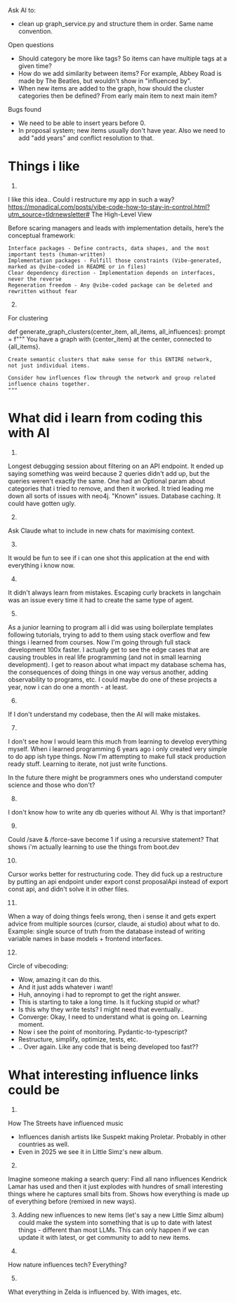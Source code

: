 Ask AI to:
- clean up graph_service.py and structure them in order. Same name convention.

Open questions
- Should category be more like tags? So items can have multiple tags at a given time? 
- How do we add similarity between items? For example, Abbey Road is made by The Beatles, but wouldn't show in "influenced by".
- When new items are added to the graph, how should the cluster categories then be defined? From early main item to next main item? 

Bugs found
- We need to be able to insert years before 0.
- In proposal system; new items usually don't have year. Also we need to add "add years" and conflict resolution to that. 

# Things i like
1.
I like this idea.. Could i restructure my app in such a way? https://monadical.com/posts/vibe-code-how-to-stay-in-control.html?utm_source=tldrnewsletter#
The High-Level View

Before scaring managers and leads with implementation details, here’s the conceptual framework:

    Interface packages - Define contracts, data shapes, and the most important tests (human-written)
    Implementation packages - Fulfill those constraints (Vibe-generated, marked as @vibe-coded in README or in files)
    Clear dependency direction - Implementation depends on interfaces, never the reverse
    Regeneration freedom - Any @vibe-coded package can be deleted and rewritten without fear

2.
For clustering

def generate_graph_clusters(center_item, all_items, all_influences):
    prompt = f"""
    You have a graph with {center_item} at the center, connected to {all_items}.
    
    Create semantic clusters that make sense for this ENTIRE network, 
    not just individual items.
    
    Consider how influences flow through the network and group related 
    influence chains together.
    """



# What did i learn from coding this with AI
1.
Longest debugging session about filtering on an API endpoint. It ended up saying something was weird because 2 queries didn't add up, but the queries weren't exactly the same. One had an Optional param about categories that i tried to remove, and then it worked. It tried leading me down all sorts of issues with neo4j. "Known" issues. Database caching. It could have gotten ugly. 

2. 
Ask Claude what to include in new chats for maximising context. 

3.
It would be fun to see if i can one shot this application at the end with everything i know now.

4. 
It didn't always learn from mistakes. Escaping curly brackets in langchain was an issue every time it had to create the same type of agent. 

5. 
As a junior learning to program all i did was using boilerplate templates following tutorials, trying to add to them using stack overflow and few things i learned from courses. 
Now I'm going through full stack development 100x faster. I actually get to see the edge cases that are causing troubles in real life programming (and not in small learning development). I get to reason about what impact my database schema has, the consequences of doing things in one way versus another, adding observability to programs, etc. I could maybe do one of these projects a year, now i can do one a month - at least. 

6.
If I don't understand my codebase, then the AI will make mistakes.

7.
I don't see how I would learn this much from learning to develop everything myself. When i learned programming 6 years ago i only created very simple to do app ish type things. Now I'm attempting to make full stack production ready stuff. Learning to iterate, not just write functions.

In the future there might be programmers ones who understand computer science and those who don't?

8. 
I don't know how to write any db queries without AI. Why is that important? 

9. 
Could /save & /force-save become 1 if using a recursive statement? That shows i'm actually learning to use the things from boot.dev

10.
Cursor works better for restructuring code. They did fuck up a restructure by putting an api endpoint under export const proposalApi instead of export const api, and didn't solve it in other files. 

11.
When a way of doing things feels wrong, then i sense it and gets expert advice from multiple sources (cursor, claude, ai studio) about what to do. Example: single source of truth from the database instead of writing variable names in base models + frontend interfaces.

12.
Circle of vibecoding:
- Wow, amazing it can do this.
- And it just adds whatever i want!
- Huh, annoying i had to reprompt to get the right answer.
- This is starting to take a long time. Is it fucking stupid or what?
- Is this why they write tests? I might need that eventually.. 
- Converge: Okay, I need to understand what is going on. Learning moment.
- Now i see the point of monitoring. Pydantic-to-typescript?
- Restructure, simplify, optimize, tests, etc. 
- .. Over again.
Like any code that is being developed too fast?? 


# What interesting influence links could be
1. 
How The Streets have influenced music
- Influences danish artists like Suspekt making Proletar. Probably in other countries as well.
- Even in 2025 we see it in Little Simz's new album.

2.
Imagine someone making a search query: Find all nano influences Kendrick Lamar has used and then it just explodes with hundres of small interesting things where he captures small bits from. Shows how everything is made up of everything before (remixed in new ways). 

3. Adding new influences to new items (let's say a new Little Simz album) could make the system into something that is up to date with latest things - different than most LLMs. This can only happen if we can update it with latest, or get community to add to new items. 

4. 
How nature influences tech? Everything?

5. 
What everything in Zelda is influenced by. With images, etc. 